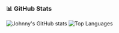 ### 📊 GitHub Stats
![Johnny's GitHub stats](https://github-readme-stats.vercel.app/api?username=johnnyhancu&show_icons=true&theme=tokyonight)
![Top Languages](https://github-readme-stats.vercel.app/api/top-langs/?username=johnnyhancu&layout=compact&theme=tokyonight)
